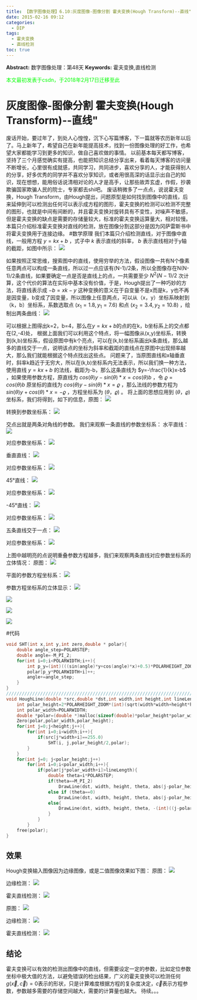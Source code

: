 ```yaml
---
title: 【数字图像处理】6.10:灰度图像-图像分割 霍夫变换(Hough Transform)--直线"
date: 2015-02-16 09:12
categories:
  - DIP
tags:
  - 霍夫变换
  - 直线检测
toc: true
---
```

**Abstract:** 数字图像处理：第48天
**Keywords:** 霍夫变换,直线检测
<!--more-->
<font color="00FF00">本文最初发表于csdn，于2018年2月17日迁移至此</font>
# 灰度图像-图像分割 霍夫变换(Hough Transform)--直线"
废话开始，要过年了，到处人心惶惶，沉下心写篇博客，下一篇就等农历新年以后了。马上新年了，希望自己在新年能提高技术，找到一份图像处理的好工作，也希望大家都能学习到更多的知识，做自己喜欢做的事情。
以前基本每天都写博客，坚持了三个月感觉确实有提高，也能把知识总结分享出来，看着每天博客的访问量不断增长，心里很有成就感，共同学习，共同进步，喜欢分享的人，才能获得别人的分享，好多优秀的同学并不喜欢分享知识，或者用很高深的话显示出自己的知识，现在想想，能用俗话说清相对论的人才是高手，让那些故弄玄虚，作假，抄袭欺骗国家欺骗人民的院士，专家都去shi吧。
废话稍微多了一点点，说说霍夫变换，Hough Transform，由Hough提出，问题原型是如何找到图像中的直线，后来延伸到可以检测出任何可以表示成方程的图形，霍夫变换的检测可以检测不完整的图形，也就是中间有间断的，并且霍夫变换对旋转具有不变性，对噪声不敏感，但是霍夫变换的缺点是需要的存储量较大，标准的霍夫变换运算量大，相对较慢。
本篇只介绍标准霍夫变换对直线的检测，放在图像分割这部分是因为冈萨雷斯书中将霍夫变换用于连接边缘。
#数学原理
我们本篇只介绍检测直线，对于图像中直线，一般用方程 $y=kx+b$ ，式子中 $k$ 表示直线的斜率， $b$ 表示直线相对于y轴的截距，如图中所示：
![](./20150215185437867.jpeg)

如果按照正常思维，搜索图中的直线，使用穷举的方法，假设图像一共有N个像素任意两点可以构成一条直线，所以过一点应该有(N-1)/2条，所以全图像存在N(N-1)/2条直线，如果要确定一点是否是直线上的点，一共需要至少 $N^2(N-1)/2$ 次计算，这个代价的算法在实际中基本没有价值，于是，Hough提出了一种巧妙的方法，将直线表示成 $-b=xk-y$ 这种变换的意义在于自变量不是x而是k，y也不再是因变量，b变成了因变量，所以图像上任意两点，可以从（x，y）坐标系映射到（k，b）坐标系，系数选取点 $(x_1=1.8,y_1=7.6)$ 和点 $(x_2=3.4,y_2=10.8)$ ，绘制出两条曲线：
![](./20150215190807615.jpeg)

可以根据上图得出k=2，b=4，那么在$y=kx+b$的点的在k，b坐标系上的交点都在(2,-4)处，
根据上面我们可以利用这个特点，将一幅图像从(x,y)坐标系，转换到(k,b)坐标系，假设原图中有k个亮点，可以在(k,b)坐标系画出k条直线，那么越多的直线交于一点，说明该点的坐标为斜率和截距的直线点在原图中出现频率越大，那么我们就能根据这个特点找出这些点。
问题来了，当原图直线和x轴垂直时，斜率k趋近于无穷大，所以在(k,b)坐标系内无法表示，所以我们换一种方法，使用直线 $y=kx+b$ 的法线，截距为-b，那么这条直线为 $y=-\frac{1}{k}x-b$ ，如果使用参数方程，原直线为 $cos(\theta)y-sin(\theta)*x=cos(\theta)b$ ，令 $\varrho=cos(\theta)b$ 原坐标的直线为 $cos(\theta)y-sin(\theta)*x=\varrho$ ，那么法线的参数方程为 $sin(\theta)y+cos(\theta)*x=-\varrho$ ，方程坐标系为 $(\theta，\varrho)$  。
将上面的思想应用到 $(\theta，\varrho)$ 坐标系，我们将得到，如下的信息，原图：
![](./20150215193045036.jpeg)

转换到参数坐标系：
![](./20150215193110277.jpeg)

交点出就是两条对角线的参数。
我们来观察一条直线的参数坐标系：
水平直线：
![](./20150215193217279.jpeg)

对应参数坐标系：
![](./20150215193230180.jpeg)

垂直直线：
![](./20150215193232819.jpeg)

对应参数坐标系：
![](./20150215193243879.jpeg)

45°直线：
![](./20150215193256515.jpeg)

对应参数坐标系：
![](./20150215193308059.jpeg)

-45°直线：
![](./20150215193410475.jpeg)

对应参数坐标系：
![](./20150215193422643.jpeg)

五条直线交于一点：
![](./20150215193328105.jpeg)

对应参数坐标系：
![](./20150215193343971.jpeg)

上图中越明亮的点说明重叠参数方程越多，我们来观察两条直线对应参数坐标系的立体情况：
原图：
![](./20150215193815926.jpeg)

平面的参数方程坐标系：
![](./20150215193833164.jpeg)

参数方程坐标系的立体显示：
![](./20150215193931521.jpeg)

![](./20150215193935002.jpeg)

![](./20150215194005467.jpeg)

![](./20150215194022798.jpeg)


#代码
```c++
void SHT(int x,int y,int zero,double * polar){
    double angle_step=POLARSTEP;
    double angle=-M_PI_2;
    for(int i=0;i<POLARWIDTH;i++){
        int p_y=(int)(((sin(angle)*y+cos(angle)*x)+0.5)*POLARHEIGHT_ZOOM)+zero;
        polar[p_y*POLARWIDTH+i]++;
        angle+=angle_step;
    }
}
/////////////////////////////////////////////////////////////////////////////
void HoughLine(double *src,double *dst,int width,int height,int lineLength){
    int polar_height=2*POLARHEIGHT_ZOOM*(int)(sqrt(width*width+height*height)+1);
    int polar_width=POLARWIDTH;
    double *polar=(double *)malloc(sizeof(double)*polar_height*polar_width);
    Zero(polar,polar_width,polar_height);
    for(int j=0;j<height;j++){
        for(int i=0;i<width;i++){
            if(src[j*width+i]==255.0)
                SHT(i, j,polar_height/2,polar);
        }
    }
    for(int j=0; j<polar_height;j++)
        for(int i=0;i<polar_width;i++){
            if(polar[j*polar_width+i]>lineLength){
                double theta=i*POLARSTEP;
                if(theta==M_PI_2)
                    DrawLine(dst, width, height, theta, abs(j-polar_height/2)/POLARHEIGHT_ZOOM);
                else if (theta==0)
                    DrawLine(dst, width, height, theta, abs(j-polar_height/2)/POLARHEIGHT_ZOOM);
                else{
                    DrawLine(dst, width, height, theta, -(int)((j-polar_height/2)/cos(i*POLARSTEP))/POLARHEIGHT_ZOOM);
                }
            }
        }
    free(polar);
}

```
## 效果
Hough变换输入图像因为边缘图像，或是二值图像效果如下图：
原图：
![](./20150215194417925.png)

边缘检测：
![](./20150215194403510.jpeg)

霍夫直线检测：
![](./20150215194444364.jpeg)

原图：
![](./20150215194448813.png)

边缘检测：
![](./20150215194550446.jpeg)

霍夫直线检测：
![](./20150215194609603.jpeg)

## 结论
霍夫变换可以有效的检测出图像中的直线，但需要设定一定的参数，比如定位参数坐标中极大值的方法，以避免错误的检出结果，广义的霍夫变换可以检测任何$g(\vec x,\vec c)=0$表示的形状，只是计算难度根据方程的复杂度决定，$\vec c$表示方程参数，参数越多需要的存储空间越大，需要的计算量也越大。
待续。。。





